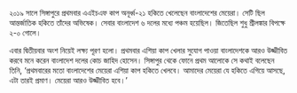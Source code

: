২০১৯ সালে সিঙ্গাপুরে প্রথমবার এএইচএফ কাপ অনূর্ধ্ব-২১ হকিতে খেলেছেন বাংলাদেশের মেয়েরা। সেটি ছিল আন্তর্জাতিক হকিতে তাঁদের অভিষেক। সেবার বাংলাদেশ ৬ দলের মধ্যে পঞ্চম হয়েছিল। জিতেছিল শুধু শ্রীলঙ্কার বিপক্ষে ২-০ গোলে।

এবার দ্বিতীয়বার অংশ নিয়েই লক্ষ্য পূরণ হলো। প্রথমবার এশিয়া কাপ খেলার সুযোগ পাওয়া বাংলাদেশকে আরও উজ্জীবিত করবে মনে করেন বাংলাদেশ দলের কোচ জাহিদ হোসেন। সিঙ্গাপুর থেকে ফোনে প্রথম আলোকে সে কথাই বলেছেন তিনি, ‘প্রথমবারের মতো বাংলাদেশের মেয়েরা এশিয়া কাপ হকিতে খেলবে। আমাদের মেয়েরা যে হকিতে এগিয়ে আসছে, এটা তারই প্রমাণ। মেয়েরা আরও উজ্জীবিত হবে।’
